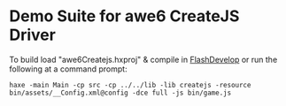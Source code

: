 # Demo Suite for awe6 CreateJS Driver #

To build load "awe6Createjs.hxproj" & compile in [FlashDevelop](http://flashdevelop.org) or run the following at a command prompt:

```
haxe -main Main -cp src -cp ../../lib -lib createjs -resource bin/assets/__Config.xml@config -dce full -js bin/game.js
```
